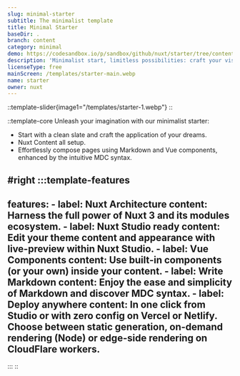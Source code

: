 ```yaml
---
slug: minimal-starter
subtitle: The minimalist template
title: Minimal Starter
baseDir: .
branch: content
category: minimal
demo: https://codesandbox.io/p/sandbox/github/nuxt/starter/tree/content
description: 'Minimalist start, limitless possibilities: craft your vision!'
licenseType: free
mainScreen: /templates/starter-main.webp
name: starter
owner: nuxt
---
```


::template-slider{image1="/templates/starter-1.webp"}
::

::template-core
Unleash your imagination with our minimalist starter:

- Start with a clean slate and craft the application of your dreams.
- Nuxt Content all setup.
- Effortlessly compose pages using Markdown and Vue components, enhanced by the intuitive MDC syntax.

#right
  :::template-features
  ---
  features:
    - label: Nuxt Architecture
      content: Harness the full power of Nuxt 3 and its modules ecosystem.
    - label: Nuxt Studio ready
      content: Edit your theme content and appearance with live-preview within Nuxt Studio.
    - label: Vue Components
      content: Use built-in components (or your own) inside your content.
    - label: Write Markdown
      content: Enjoy the ease and simplicity of Markdown and discover MDC syntax.
    - label: Deploy anywhere
      content: In one click from Studio or with zero config on Vercel or Netlify. Choose between static generation, on-demand rendering (Node) or edge-side rendering on CloudFlare workers.
  ---
  :::
::
